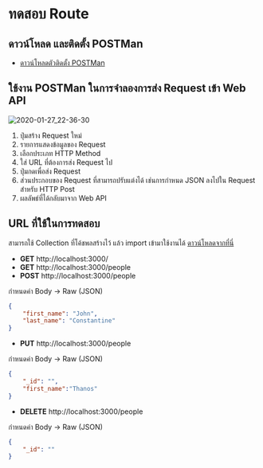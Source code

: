 

# ทดสอบ Route

## ดาวน์โหลด และติดตั้ง POSTMan 

- [ดาวน์โหลดตัวติดตั้ง POSTMan](https://www.getpostman.com/)

## ใช้งาน POSTMan ในการจำลองการส่ง Request เข้า Web API

![2020-01-27_22-36-30](https://user-images.githubusercontent.com/85179/73188618-ba30b000-4155-11ea-8d11-e8033b8a8ae6.png)

1. ปุ่มสร้าง Request ใหม่
2. รายการแสดงข้อมูลของ Request
3. เลือกประเภท HTTP Method
4. ใส่ URL ที่ต้องการส่ง Request ไป
5. ปุ่มกดเพื่อส่ง Request
6. ส่วนประกอบของ Request ที่สามารถปรับแต่งได้ เช่นการกำหนด JSON ลงไปใน Request สำหรับ HTTP Post
7. ผลลัพธ์ที่ได้กลับมาจาก Web API

## URL ที่ใช้ในการทดสอบ

สามารถใช้ Collection ที่โค้ชพลสร้างไว้ แล้ว import เข้ามาใช้งานได้ [ดาวน์โหลดจากที่นี่](https://nextflowth-my.sharepoint.com/:u:/g/personal/teerasej_nextflowth_onmicrosoft_com/Ecf9JhSo6mpCm8wISYmkTD4BFUBlgGNLPd56oOYfOVSgqw?e=LesHfQ)

- **GET** http://localhost:3000/
- **GET** http://localhost:3000/people
- **POST** http://localhost:3000/people

กำหนดค่า
Body -> Raw (JSON)

```json
{
	"first_name": "John",
	"last_name": "Constantine"
}
```

- **PUT** http://localhost:3000/people

กำหนดค่า
Body -> Raw (JSON)

```json
{
    "_id": "",
	"first_name":"Thanos"
}
```

- **DELETE** http://localhost:3000/people

กำหนดค่า
Body -> Raw (JSON)

```json
{
    "_id": ""
}
```


